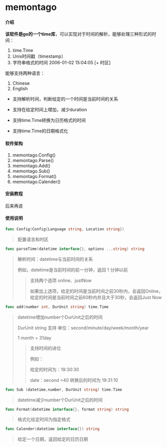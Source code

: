 # memontago

#### 介绍

**该软件是go的一个time库**，可以实现对于时间的解析，能够处理三种形式的时间：
1. time.Time
2. Unix时间戳（timestamp）
3. 字符串格式的时间 2006-01-02 15:04:05 [+ 时区]

能够支持两种语言：

1. Chinese
2. English
- 支持解析时间，判断给定的一个时间是当前时间的关系

- 支持在给定时间上增加，减少duration

- 支持time.Time转换为日历格式的时间

- 支持time.Time的日期格式化
#### 软件架构
  1. memontago.Config() 
  2. memontago.Parse()
  3. memontago.Add()
  4. memontago.Sub()
  5. memontago.Format()
  6. memontago.Calender()
#### 安装教程
后来再说

#### 使用说明

```go
func Config(Config{Language string, Location string})
```
> 配置语言和时区
```go
func parseTime(datetime interface{}, options ...string) string 
```
> 解析时间：datetime与当前时间的关系
> 
> 例如，datetime是当前时间的前一分钟，返回 1 分钟以前
> >支持两个选项 online、justNow
> >
> > 如果加上选项，给定的时间是当前时间之前30秒内，会返回Online，给定的时间是当前时间之前60秒内并且大于30秒，会返回Just Now



```go
func add(number int, DurUnit string) time.Time
```

> datetime增加number个DurUnit之后的时间
>
> DurUnit string 支持 单位：second/minute/day/week/month/year
>
> 1 month = 31day
>
> > 支持时间的进位
> >
> > 例如：
> >
> > 给定的时间为：19:30:30
> >
> > date：second =40 转换后的时间为 19:31:10



```go 
func Sub (datetime,number, DurUnit string) time.Time
```

> datetime减少number个DurUnit之后的时间
```go
func Format(datetime interface{}, format string) string 
```
> 格式化给定时间为指定格式
> 
```go
func Calender(datetime interface{}) string
```
> 给定一个日期，返回给定的日历日期